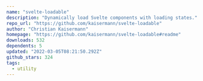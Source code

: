 ```yaml
---
name: "svelte-loadable"
description: "Dynamically load Svelte components with loading states."
repo_url: "https://github.com/kaisermann/svelte-loadable"
author: "Christian Kaisermann"
homepage: "https://github.com/kaisermann/svelte-loadable#readme"
downloads: 532
dependents: 5
updated: "2022-03-05T08:21:50.292Z"
github_stars: 324
tags: 
  - utility
---
```

